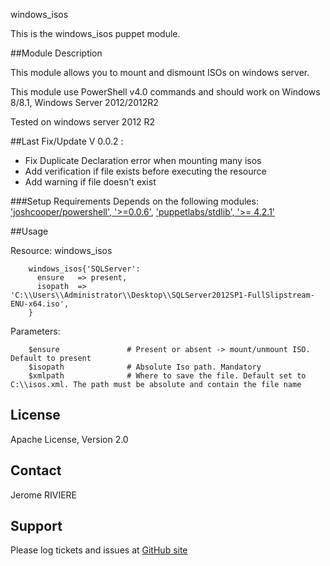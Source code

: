 windows_isos

This is the windows_isos puppet module.

##Module Description

This module allows you to mount and dismount ISOs on windows server.

This module use PowerShell v4.0 commands and should work on Windows 8/8.1, Windows Server 2012/2012R2

Tested on windows server 2012 R2

##Last Fix/Update
V 0.0.2 :
 - Fix Duplicate Declaration error when mounting many isos
 - Add verification if file exists before executing the resource
 - Add warning if file doesn't exist

###Setup Requirements
Depends on the following modules:
['joshcooper/powershell', '>=0.0.6'](https://forge.puppetlabs.com/joshcooper/powershell),
['puppetlabs/stdlib', '>= 4.2.1'](https://forge.puppetlabs.com/puppetlabs/stdlib)

##Usage

Resource: windows_isos
```
	windows_isos{'SQLServer':
	  ensure   => present,
	  isopath  => 'C:\\Users\\Administrator\\Desktop\\SQLServer2012SP1-FullSlipstream-ENU-x64.iso',
	}
```

Parameters:
```
	$ensure               # Present or absent -> mount/unmount ISO. Default to present
	$isopath              # Absolute Iso path. Mandatory
	$xmlpath              # Where to save the file. Default set to C:\\isos.xml. The path must be absolute and contain the file name
```

License
-------
Apache License, Version 2.0

Contact
-------
Jerome RIVIERE

Support
-------

Please log tickets and issues at [GitHub site](https://github.com/ninja-2/windows_isos/issues)
